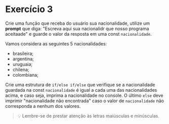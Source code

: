 # Exercício 3

Crie uma função que receba do usuário sua nacionalidade, utilize um **prompt** que diga: "Escreva aqui sua nacionalidr que nosso programa aceitaade" e guarde o valor da resposta em uma const `nacionalidade`.

Vamos considera as seguintes 5 nacionalidades:
- brasileira;
- argentina;
- uruguaia;
- chilena;
- colombiana;

Crie uma estrutura de `if/else if/else` que verifique se a nacionalidade guardada na const `nacionalidade` é igual a cada uma das nacionalidades acima, e caso seja, imprima a nacionalidade no console. O último `else` deve imprimir "nacionalidade não encontrada" caso o valor de `nacionalidade` não corresponda a nenhum dos valores.

> 💡 Lembre-se de prestar atenção às letras maiúsculas e minúsculas. 

